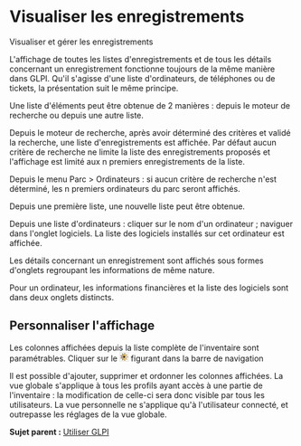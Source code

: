 Visualiser les enregistrements
==============================

Visualiser et gérer les enregistrements

L'affichage de toutes les listes d'enregistrements et de tous les
détails concernant un enregistrement fonctionne toujours de la même
manière dans GLPI. Qu'il s'agisse d'une liste d'ordinateurs, de
téléphones ou de tickets, la présentation suit le même principe.

Une liste d'éléments peut être obtenue de 2 manières : depuis le moteur
de recherche ou depuis une autre liste.

Depuis le moteur de recherche, après avoir déterminé des critères et
validé la recherche, une liste d'enregistrements est affichée. Par
défaut aucun critère de recherche ne limite la liste des enregistrements
proposés et l'affichage est limité aux n premiers enregistrements de la
liste.

Depuis le menu Parc \> Ordinateurs : si aucun critère de recherche n'est
déterminé, les n premiers ordinateurs du parc seront affichés.

Depuis une première liste, une nouvelle liste peut être obtenue.

Depuis une liste d'ordinateurs : cliquer sur le nom d'un ordinateur ;
naviguer dans l'onglet logiciels. La liste des logiciels installés sur
cet ordinateur est affichée.

Les détails concernant un enregistrement sont affichés sous formes
d'onglets regroupant les informations de même nature.

Pour un ordinateur, les informations financières et la liste des
logiciels sont dans deux onglets distincts.

Personnaliser l'affichage
-------------------------

Les colonnes affichées depuis la liste complète de l'inventaire sont
paramétrables. Cliquer sur le ![image](../image/options_search.png)
figurant dans la barre de navigation

Il est possible d'ajouter, supprimer et ordonner les colonnes affichées.
La vue globale s'applique à tous les profils ayant accès à une partie de
l'inventaire : la modification de celle-ci sera donc visible par tous
les utilisateurs. La vue personnelle ne s'applique qu'à l'utilisateur
connecté, et outrepasse les réglages de la vue globale.

**Sujet parent :** [Utiliser GLPI](../glpi/use.html "Utiliser GLPI")
